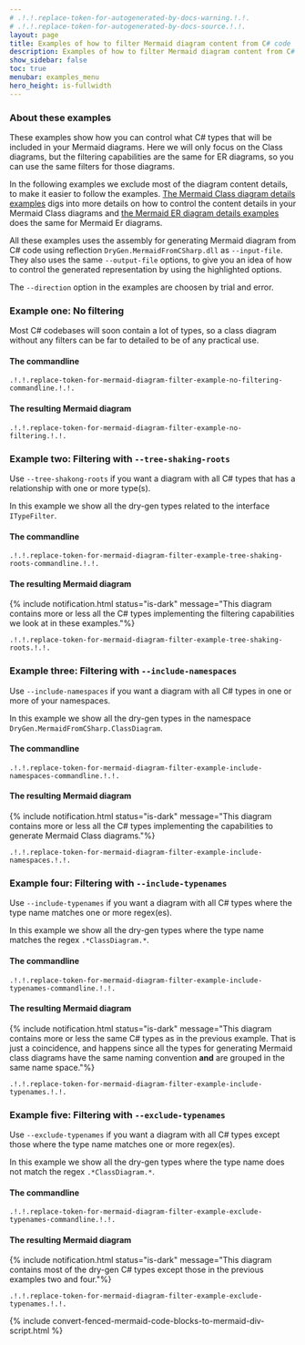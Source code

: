 ```yaml
---
# .!.!.replace-token-for-autogenerated-by-docs-warning.!.!.
# .!.!.replace-token-for-autogenerated-by-docs-source.!.!.
layout: page
title: Examples of how to filter Mermaid diagram content from C# code
description: Examples of how to filter Mermaid diagram content from C# code
show_sidebar: false
toc: true
menubar: examples_menu
hero_height: is-fullwidth
---
```

### About these examples
These examples show how you can control what C# types that will be included in your Mermaid diagrams. Here we will only focus on the Class diagrams, but the filtering capabilities are the same for ER diagrams, so you can use the same filters for those diagrams.

In the following examples we exclude most of the diagram content details, to make it easier to follow the examples. [The Mermaid Class diagram details examples](../mermaid-class-diagram-details/) digs into more details on how to control the content details in your Mermaid Class diagrams and [the Mermaid ER diagram details examples](../mermaid-er-diagram-details/) does the same for Mermaid Er diagrams.

All these examples uses the assembly for generating Mermaid diagram from C# code using reflection `DryGen.MermaidFromCSharp.dll` as `--input-file`. They also uses the same `--output-file` options, to give you an idea of how to control the generated representation by using the highlighted options. 

The `--direction` option in the examples are choosen by trial and error.
### Example one: No filtering
Most C# codebases will soon contain a lot of types, so a class diagram without any filters can be far to detailed to be of any practical use.
#### The commandline
`.!.!.replace-token-for-mermaid-diagram-filter-example-no-filtering-commandline.!.!.`
#### The resulting Mermaid diagram
```mermaid
.!.!.replace-token-for-mermaid-diagram-filter-example-no-filtering.!.!.
```
### Example two: Filtering with `--tree-shaking-roots`
Use `--tree-shakong-roots` if you want a diagram with all C# types that has a relationship with one or more type(s). 

In this example we show all the dry-gen types related to the interface `ITypeFilter`. 
#### The commandline
`.!.!.replace-token-for-mermaid-diagram-filter-example-tree-shaking-roots-commandline.!.!.`
#### The resulting Mermaid diagram
{% include notification.html status="is-dark" message="This diagram contains more or less all the C# types implementing the filtering capabilities we look at in these examples."%}
```mermaid
.!.!.replace-token-for-mermaid-diagram-filter-example-tree-shaking-roots.!.!.
```
### Example three: Filtering with `--include-namespaces`
Use `--include-namespaces` if you want a diagram with all C# types in one or more of your namespaces. 

In this example we show all the dry-gen types in the namespace `DryGen.MermaidFromCSharp.ClassDiagram`. 
#### The commandline
`.!.!.replace-token-for-mermaid-diagram-filter-example-include-namespaces-commandline.!.!.`
#### The resulting Mermaid diagram
{% include notification.html status="is-dark" message="This diagram contains more or less all the C# types implementing the capabilities to generate Mermaid Class diagrams."%}
```mermaid
.!.!.replace-token-for-mermaid-diagram-filter-example-include-namespaces.!.!.
```
### Example four: Filtering with `--include-typenames`
Use `--include-typenames` if you want a diagram with all C# types where the type name matches one or more regex(es). 

In this example we show all the dry-gen types where the type name matches the regex `.*ClassDiagram.*`. 
#### The commandline
`.!.!.replace-token-for-mermaid-diagram-filter-example-include-typenames-commandline.!.!.`
#### The resulting Mermaid diagram
{% include notification.html status="is-dark" message="This diagram contains more or less the same C# types as in the previous example. That is just a coincidence, and happens since all the types for generating Mermaid class diagrams have the same naming convention **and** are grouped in the same name space."%}
```mermaid
.!.!.replace-token-for-mermaid-diagram-filter-example-include-typenames.!.!.
```
### Example five: Filtering with `--exclude-typenames`
Use `--exclude-typenames` if you want a diagram with all C# types except those where the type name matches one or more regex(es). 

In this example we show all the dry-gen types where the type name does not match the regex `.*ClassDiagram.*`. 
#### The commandline
`.!.!.replace-token-for-mermaid-diagram-filter-example-exclude-typenames-commandline.!.!.`
#### The resulting Mermaid diagram
{% include notification.html status="is-dark" message="This diagram contains most of the dry-gen C# types except those in the previous examples two and four."%}
```mermaid
.!.!.replace-token-for-mermaid-diagram-filter-example-exclude-typenames.!.!.
```
{% include convert-fenced-mermaid-code-blocks-to-mermaid-div-script.html %}

